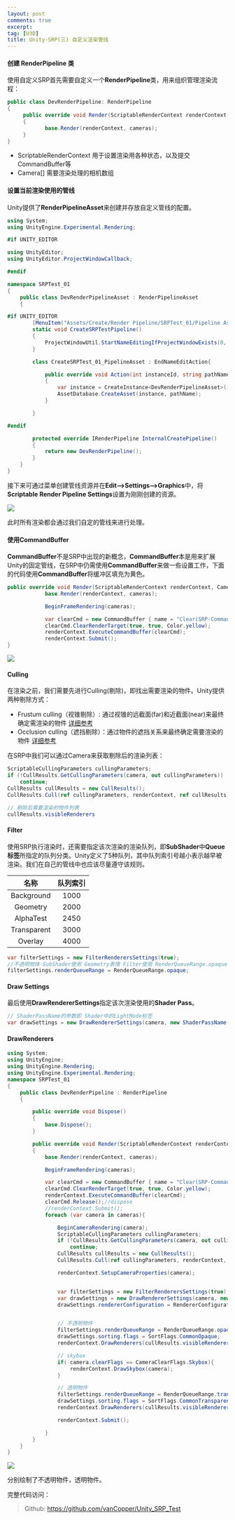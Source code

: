 ```yaml
---
layout: post
comments: true
excerpt:
tag: [U3D]
title: Unity-SRP(三) 自定义渲染管线
---
```


#### 创建 RenderPipeline 类

使用自定义SRP首先需要自定义一个**RenderPipeline**类，用来组织管理渲染流程：

```c#
public class DevRenderPipeline: RenderPipeline
{
	 public override void Render(ScriptableRenderContext renderContext, Camera[] cameras)
     {
            base.Render(renderContext, cameras);
     }
}
```

* ScriptableRenderContext 用于设置渲染用各种状态，以及提交CommandBuffer等
* Camera[] 需要渲染处理的相机数组

#### 设置当前渲染使用的管线

Unity提供了**RenderPipelineAsset**来创建并存放自定义管线的配置。

```c#
using System;
using UnityEngine.Experimental.Rendering;

#if UNITY_EDITOR

using UnityEditor;
using UnityEditor.ProjectWindowCallback;

#endif

namespace SRPTest_01
{
    public class DevRenderPipelineAsset : RenderPipelineAsset
    {

#if UNITY_EDITOR
        [MenuItem("Assets/Create/Render Pipeline/SRPTest_01/Pipeline Asset")]
        static void CreateSRPTestPipeline()
        {
            ProjectWindowUtil.StartNameEditingIfProjectWindowExists(0, CreateInstance<CreateSRPTest_01_PipelineAsset>(), "SRPTest_01 Pipeline.asset", null, null);
        }

        class CreateSRPTest_01_PipelineAsset : EndNameEditAction{

            public override void Action(int instanceId, string pathName, string resourceFile)
            {
                var instance = CreateInstance<DevRenderPipelineAsset>();
                AssetDatabase.CreateAsset(instance, pathName);
            }

        }

#endif

        protected override IRenderPipeline InternalCreatePipeline()
        {
            return new DevRenderPipeline();
        }
    }
}

```

接下来可通过菜单创建管线资源并在**Edit-->Settings-->Graphics**中，将**Scriptable Render Pipeline Settings**设置为刚刚创建的资源。

![](../images/devpipeline_asset.png)

此时所有渲染都会通过我们自定的管线来进行处理。

#### 使用CommandBuffer

**CommandBuffer**不是SRP中出现的新概念，**CommandBuffer**本是用来扩展Unity的固定管线，在SRP中仍需使用**CommandBuffer**来做一些设置工作，下面的代码使用**CommandBuffer**将缓冲区填充为黄色。

```c#
public override void Render(ScriptableRenderContext renderContext, Camera[] cameras){
            base.Render(renderContext, cameras);

            BeginFrameRendering(cameras);

            var clearCmd = new CommandBuffer { name = "Clear(SRP-CommandBuffer)" };
            clearCmd.ClearRenderTarget(true, true, Color.yellow);
            renderContext.ExecuteCommandBuffer(clearCmd);
            renderContext.Submit();
}
```

![](../images/srp_buffer.png)

#### Culling

在渲染之前，我们需要先进行Culling(剔除)，即找出需要渲染的物件。Unity提供两种剔除方式：

* Frustum culling（视锥剔除）: 通过视锥的远截面(far)和近截面(near)来最终确定需渲染的物件 [详细参考](https://docs.unity3d.com/Manual/class-Camera.html)
* Occlusion culling（遮挡剔除）：通过物件的遮挡关系来最终确定需要渲染的物件 [详细参考](https://docs.unity3d.com/Manual/OcclusionCulling.html)

在SRP中我们可以通过Camera来获取剔除后的渲染列表：

```c#
ScriptableCullingParameters cullingParameters;
if (!CullResults.GetCullingParameters(camera, out cullingParameters))
    continue;
CullResults cullResults = new CullResults();
CullResults.Cull(ref cullingParameters, renderContext, ref cullResults);

// 剔除后需要渲染的物件列表
cullResults.visibleRenderers
```

#### Filter

使用SRP执行渲染时，还需要指定该次渲染的渲染队列，即**SubShader**中**Queue标签**所指定的队列分类。Unity定义了5种队列，其中队列索引号越小表示越早被渲染。我们在自己的管线中也应该尽量遵守该规则。

|    名称     | 队列索引 |
| :---------: | :------: |
| Background  |   1000   |
|  Geometry   |   2000   |
|  AlphaTest  |   2450   |
| Transparent |   3000   |
|   Overlay   |   4000   |

```c#
var filterSettings = new FilterRenderersSettings(true);
//不透明物体 SubShader使用 Geometry表情 Filter使用 RenderQueueRange.opaque 队列
filterSettings.renderQueueRange = RenderQueueRange.opaque;
```

#### Draw Settings

最后使用**DrawRendererSettings**指定该次渲染使用的**Shader Pass**。

```c#
// ShaderPassName的参数即 Shader中的LightMode标签
var drawSettings = new DrawRendererSettings(camera, new ShaderPassName("BasicLightMode"));
```

#### DrawRenderers

```c#
using System;
using UnityEngine;
using UnityEngine.Rendering;
using UnityEngine.Experimental.Rendering;
namespace SRPTest_01
{
    public class DevRenderPipeline : RenderPipeline
    {

        public override void Dispose()
        {
            base.Dispose();
        }

        public override void Render(ScriptableRenderContext renderContext, Camera[] cameras)
        {
            base.Render(renderContext, cameras);

            BeginFrameRendering(cameras);

            var clearCmd = new CommandBuffer { name = "Clear(SRP-CommandBuffer)" };
            clearCmd.ClearRenderTarget(true, true, Color.yellow);
            renderContext.ExecuteCommandBuffer(clearCmd);
            clearCmd.Release();//dispose
            //renderContext.Submit();
            foreach (var camera in cameras){

                BeginCameraRendering(camera);
                ScriptableCullingParameters cullingParameters;
                if (!CullResults.GetCullingParameters(camera, out cullingParameters))
                    continue;
                CullResults cullResults = new CullResults();
                CullResults.Cull(ref cullingParameters, renderContext, ref cullResults);

                renderContext.SetupCameraProperties(camera);


                var filterSettings = new FilterRenderersSettings(true);
                var drawSettings = new DrawRendererSettings(camera, new ShaderPassName("BasicLightMode"));
                drawSettings.rendererConfiguration = RendererConfiguration.PerObjectLightProbe | RendererConfiguration.PerObjectLightmaps;


                // 不透明物件
                filterSettings.renderQueueRange = RenderQueueRange.opaque;
                drawSettings.sorting.flags = SortFlags.CommonOpaque;
                renderContext.DrawRenderers(cullResults.visibleRenderers, ref drawSettings, filterSettings);

                // skybox
                if( camera.clearFlags == CameraClearFlags.Skybox){
                    renderContext.DrawSkybox(camera);
                }

                // 透明物件
                filterSettings.renderQueueRange = RenderQueueRange.transparent;
                drawSettings.sorting.flags = SortFlags.CommonTransparent;
                renderContext.DrawRenderers(cullResults.visibleRenderers, ref drawSettings, filterSettings);

                renderContext.Submit();

            }
        }
    }
}
```

![](../images/srp_draw.png)

分别绘制了不透明物件，透明物件。

完整代码访问：

> Github: https://github.com/vanCopper/Unity_SRP_Test

